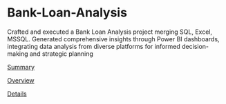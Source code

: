 # Bank-Loan-Analysis
Crafted and executed a Bank Loan Analysis project merging SQL, Excel, MSSQL. Generated comprehensive insights through Power BI dashboards, integrating data analysis from diverse platforms for informed decision-making and strategic planning

[Summary](Summary.PNG)

[Overview](Overview.PNG)

[Details](Detail.PNG)
